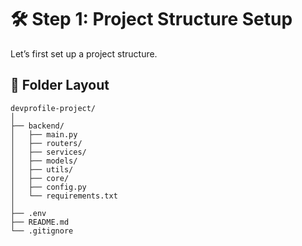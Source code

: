 # 🛠️ Step 1: Project Structure Setup
Let’s first set up a project structure.

## 📁 Folder Layout

``` 
devprofile-project/
│
├── backend/
│   ├── main.py
│   ├── routers/
│   ├── services/
│   ├── models/
│   ├── utils/
│   ├── core/
│   ├── config.py
│   └── requirements.txt
│
├── .env
├── README.md
└── .gitignore
```

